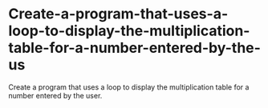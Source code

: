# Create-a-program-that-uses-a-loop-to-display-the-multiplication-table-for-a-number-entered-by-the-us
Create a program that uses a loop to display the multiplication table for a number entered by the user.
